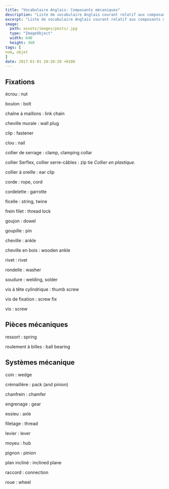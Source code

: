 ```yaml
---
title: "Vocabulaire Anglais: Composants mécaniques"
description: "Liste de vocabulaire Anglais courant relatif aux composants mécaniques."
excerpt: "Liste de vocabulaire Anglais courant relatif aux composants mécaniques."
image:
  path: assets/images/posts/.jpg
  type: "ImageObject"
  width: 640
  height: 360
tags: [
nom, objet
]
date: 2017-01-01 20:20:20 +0100
---
```


## Fixations

écrou
: nut

boulon
: bolt

chaîne à maillons
: link chain

cheville murale
: wall plug

clip
: fastener

clou
: nail

collier de serrage
: clamp, clamping collar

collier Serflex, collier serre-câbles
: zip tie
*Collier en plastique.*

collier à oreille
: ear clip

corde
: rope, cord

cordelette
: garrotte

ficelle
: string, twine

frein filet
: thread lock

goujon
: dowel

goupille
: pin

cheville
:	ankle

cheville en bois
:	wooden ankle

rivet
: rivet

rondelle
: washer

soudure
: welding, solder

vis à tête cylindrique
: thumb screw

vis de fixation
: screw fix

vis
: screw


## Pièces mécaniques

ressort
: spring

roulement à billes
: ball bearing


## Systèmes mécanique

coin
: wedge

crémaillère
: pack (and pinion)

chanfrein
:	chamfer

engrenage
: gear

essieu
: axle

filetage
: thread

levier
: lever

moyeu
: hub

pignon
: pinion

plan incliné
: inclined plane

raccord
: connection

roue
: wheel
